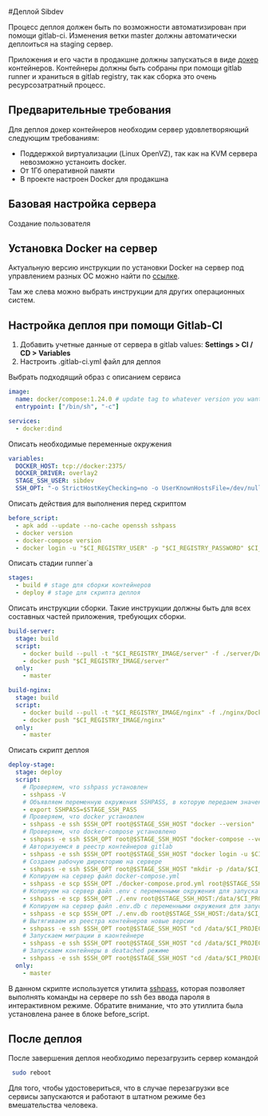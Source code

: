 #Деплой Sibdev

Процесс деплоя должен быть по возможности автоматизирован при помощи gitlab-ci. Изменения ветки master должны автоматически деплоиться на staging сервер. 

Приложения и его части в продакшне должны запускаться в виде [докер](https://www.docker.com/) контейнеров. Контейнеры должны быть собраны при помощи gitlab runner и храниться в gitlab registry, так как сборка это очень ресурсозатратный процесс.

## Предварительные требования

Для деплоя докер контейнеров необходим сервер удовлетворяющий следующим требованиям:

- Поддержкой виртуализации (Linux OpenVZ), так как на KVM сервера невозможно устаноить docker.
- От 1Гб оперативной памяти
- В проекте настроен Docker для продакшна

## Базовая настройка сервера

Создание пользователя

## Установка Docker на сервер

Актуальную версию инструкции по установки Docker на сервер под управлением разных ОС можно найти по [ссылке](https://docs.docker.com/install/linux/docker-ce/ubuntu/).

Там же слева можно выбрать инструкции для других операционных систем.

## Настройка деплоя при помощи Gitlab-CI

1. Добавить учетные данные от сервера в gitlab values: **Settings > CI / CD > Variables**
2. Настроить .gitlab-ci.yml файл для деплоя

Выбрать подходящий образ c описанием сервиса

```yml
image:
  name: docker/compose:1.24.0 # update tag to whatever version you want to use.
  entrypoint: ["/bin/sh", "-c"]

services:
  - docker:dind
```

Описать необходимые переменные окружения

```yml
variables:
  DOCKER_HOST: tcp://docker:2375/
  DOCKER_DRIVER: overlay2
  STAGE_SSH_USER: sibdev
  SSH_OPT: "-o StrictHostKeyChecking=no -o UserKnownHostsFile=/dev/null"
```

Описать действия для выполнения перед скриптом

```yml
before_script:
  - apk add --update --no-cache openssh sshpass
  - docker version
  - docker-compose version
  - docker login -u "$CI_REGISTRY_USER" -p "$CI_REGISTRY_PASSWORD" $CI_REGISTRY
```

Описать стадии runner`a

```yml
stages:
  - build # stage для сборки контейнеров
  - deploy # stage для скрипта деплоя
```

Описать инструкции сборки. Такие инструкции должны быть для всех составных частей приложения, требующих сборки.

```yml
build-server:
  stage: build
  script:
    - docker build --pull -t "$CI_REGISTRY_IMAGE/server" -f ./server/Dockerfile .
    - docker push "$CI_REGISTRY_IMAGE/server"
  only:
    - master

build-nginx:
  stage: build
  script:
    - docker build --pull -t "$CI_REGISTRY_IMAGE/nginx" -f ./nginx/Dockerfile .
    - docker push "$CI_REGISTRY_IMAGE/nginx"
  only:
    - master
```

Описать скрипт деплоя

```yml
deploy-stage:
  stage: deploy
  script:
  	# Проверяем, что sshpass установлен
    - sshpass -V
    # Объявляем переменную окружения SSHPASS, в которую передаем значение переменной окружения STAGE_SSH_PASS, ранее объявленной в gitlab variables, содержащей пароль он сервера.
    - export SSHPASS=$STAGE_SSH_PASS
    # Проверяем, что docker установлен
    - sshpass -e ssh $SSH_OPT root@$STAGE_SSH_HOST "docker --version"
    # Проверяем, что docker-compose установлено
    - sshpass -e ssh $SSH_OPT root@$STAGE_SSH_HOST "docker-compose --version"
    # Авторизуемся в реестр контейнеров gitlab
    - sshpass -e ssh $SSH_OPT root@$STAGE_SSH_HOST "docker login -u $CI_REGISTRY_USER -p $CI_REGISTRY_PASSWORD $CI_REGISTRY"
    # Создаем рабочую директорию на сервере
    - sshpass -e ssh $SSH_OPT root@$STAGE_SSH_HOST "mkdir -p /data/$CI_PROJECT_NAMESPACE/$CI_PROJECT_NAME"
    # Копируем на сервер файл docker-compose.yml
    - sshpass -e scp $SSH_OPT ./docker-compose.prod.yml root@$STAGE_SSH_HOST:/data/$CI_PROJECT_NAMESPACE/$CI_PROJECT_NAME/docker-compose.yml
    # Копируем на сервер файл .env с переменными окружения для запуска приложения
    - sshpass -e scp $SSH_OPT ./.env root@$STAGE_SSH_HOST:/data/$CI_PROJECT_NAMESPACE/$CI_PROJECT_NAME/.env
    # Копируем на сервер файл .env.db с переменными окружения для запуска контейнера с БД
    - sshpass -e scp $SSH_OPT ./.env.db root@$STAGE_SSH_HOST:/data/$CI_PROJECT_NAMESPACE/$CI_PROJECT_NAME/.env.db
    # Вытягиваем из реестра контейнеров новые версии
    - sshpass -e ssh $SSH_OPT root@$STAGE_SSH_HOST "cd /data/$CI_PROJECT_NAMESPACE/$CI_PROJECT_NAME/ && docker-compose pull"
    # Запускаем миграции в каонтейнере
    - sshpass -e ssh $SSH_OPT root@$STAGE_SSH_HOST "cd /data/$CI_PROJECT_NAMESPACE/$CI_PROJECT_NAME/ && docker-compose run --rm server bash -c \"python manage.py migrate --noinput\""
    # Запускаем контейнеры в deatached режиме
    - sshpass -e ssh $SSH_OPT root@$STAGE_SSH_HOST "cd /data/$CI_PROJECT_NAMESPACE/$CI_PROJECT_NAME/ && docker-compose up -d"
  only:
    - master
```

В данном скрипте используется утилита [sshpass](https://linux.die.net/man/1/sshpass), которая позволяет выполнять команды на сервере по ssh без ввода пароля в интерактивном режиме. Обратите внимание, что это утиллита была установлена ранее в блоке before_script.



## После деплоя

После завершения деплоя необходимо перезагрузить сервер командой 

```sh
 sudo reboot
```

 Для того, чтобы удостовериться, что в случае перезагрузки все сервисы запускаются и работают в штатном режиме без вмешательства человека.
